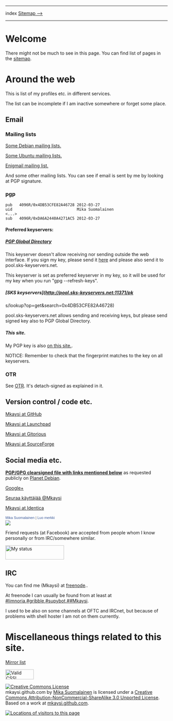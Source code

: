 <!DOCTYPE html>
<html>
<head>
<meta name="description" content="Index of my homesite." />
<meta name="keywords" content="Mika,Suomalainen,email,PGP,GPG,profiles,socialmedia,facebook,twitter,identica,identi.ca,Twitter,freenode,IRC," />
<meta name="author" content="Mika Suomalainen" />
<meta charset="UTF-8" />
<link rel="canonical" href="http://mkaysi.github.com/index.html">
<title>Homepage of Mika Suomalainen (Mkaysi)</title>
<link rel="stylesheet" type="text/css" href="tyyli.css" />
</head>
<hr/>
<text align=left>index</text align>
<text align=center></text align>
<text align=left><a href="sitemap/sitemap.html">Sitemap --></a></text align>
<hr/>

# Welcome

There might not be much to see in this page. You can find list of pages in the [sitemap].

[sitemap]:http://mkaysi.github.com/sitemap/sitemap.html

# Around the web

This is list of my profiles etc. in different services.

The list can be incomplete if I am inactive somewhere or forget some place.

## Email

### Mailing lists

[Some Debian mailing lists.](http://lists.debian.org/)

[Some Ubuntu mailing lists.](http://lists.ubuntu.com/)

[Enigmail mailing list.](http://enigmail.net/support/list.php)

And some other mailing lists. You can see if email is sent by me by looking at PGP signature.

### pgp

```
pub   4096R/0x4DB53CFE82A46728 2012-03-27
uid                            Mika Suomalainen
<...>
sub   4096R/0xDA6A2440A4271AC5 2012-03-27

```

#### Preferred keyservers: 

##### [PGP Global Directory](http://keyserver.pgp.com/vkd/DownloadKey.event?keyid=0x4DB53CFE82A46728)

This keyserver doesn't allow receiving nor sending outside the web interface. If you sign my key, please send it [here] and please also send it to pool.sks-keyservers.net.

This keyserver is set as preferred keyserver in my key, so it will be used for my key when you run "gpg --refresh-keys".

[here]:http://keyserver.pgp.com/vkd/GetUploadKeyScreen.event

##### [SKS keyservers](http://pool.sks-keyservers.net:11371/pk
s/lookup?op=get&search=0x4DB53CFE82A46728)

pool.sks-keyservers.net allows sending and receiving keys, but please send signed key also to PGP Global Directory.

##### This site.

My PGP key is also [on this site.](0x82A46728.txt).

NOTICE: Remember to check that the fingerprint matches to the key on all keyservers.

### OTR

See [OTR]. It's detach-signed as explained in it.

[OTR]:PGP/OTR.html

## Version control / code etc.

[Mkaysi at GitHub](https://github.com/Mkaysi)

[Mkaysi at Launchpad](https://launchpad.net/~mkaysi)

[Mkaysi at Gitorious](https://gitorious.org/~mkaysi)

[Mkaysi at SourceForge](https://sourceforge.net/users/mkaysi)

##  Social media etc.

<B> [PGP/GPG clearsigned file with links mentioned below](socialmedia.txt)</B>
as requested publicly on [Planet Debian].

[Planet Debian]:http://charles.plessy.org/Debian/debi%C3%A2neries/connect%C3%A9dedans/

[Google+](https://plus.google.com/113787158024729598288)

<a href="https://twitter.com/Mkaysi" class="twitter-follow-button" data-show-count="false" data-lang="fi" data-size="large">Seuraa käyttäjää @Mkaysi</a>
<script>!function(d,s,id){var js,fjs=d.getElementsByTagName(s)[0];if(!d.getElementById(id)){js=d.createElement(s);js.id=id;js.src="//platform.twitter.com/widgets.js";fjs.parentNode.insertBefore(js,fjs);}}(document,"script","twitter-wjs");</script>

[Mkaysi at Identica](https://identi.ca/Mkaysi)

<!-- Facebook Badge START --><a href="https://www.facebook.com/mika.suomalainen" target="_TOP" style="font-family: &quot;lucida grande&quot;,tahoma,verdana,arial,sans-serif; font-size: 11px; font-variant: normal; font-style: normal; font-weight: normal; color: #3B5998; text-decoration: none;" title="Mika Suomalainen">Mika Suomalainen</a><span style="font-family: &quot;lucida grande&quot;,tahoma,verdana,arial,sans-serif; font-size: 11px; line-height: 16px; font-variant: normal; font-style: normal; font-weight: normal; color: #555555; text-decoration: none;">&nbsp;|&nbsp;</span><a href="http://www.facebook.com/badges/" target="_TOP" style="font-family: &quot;lucida grande&quot;,tahoma,verdana,arial,sans-serif; font-size: 11px; font-variant: normal; font-style: normal; font-weight: normal; color: #3B5998; text-decoration: none;" title="Tee oma merkkisi!">Luo merkki</a><br/><a href="https://www.facebook.com/mika.suomalainen" target="_TOP" title="Mika Suomalainen"><img src="https://badge.facebook.com/badge/100002544672061.1472.490186611.png" style="border: 0px;" /></a><!-- Facebook Badge END -->

Friend requests (at Facebook) are accepted from people whom I know personally or from IRC/somewhere similar.

<!--
Skype 'My status' button
http://www.skype.com/go/skypebuttons
-->
<script type="text/javascript" src="http://download.skype.com/share/skypebuttons/js/skypeCheck.js"></script>
<a href="skype:Mkaysi1?call"><img src="http://mystatus.skype.com/bigclassic/Mkaysi1" style="border: none;" width="182" height="44" alt="My status" /></a>

## IRC

You can find me (Mkaysi) at [freenode]..

[freenode]:http://freenode.net/

At freenode I can usually be found from at least at [#limnoria,#gribble,#supybot,##Mkaysi](irc://irc.freenode.net/#limnoria,#gribble,#supybot,##Mkaysi).

I used to be also on some channels at OFTC and IRCnet, but because of problems with shell hoster I am not on them currently.

# Miscellaneous things related to this site.

[Mirror list](mirrors.html)

<p>
    <a href="http://jigsaw.w3.org/css-validator/check/referer">
        <img style="border:0;width:88px;height:31px"
            src="http://jigsaw.w3.org/css-validator/images/vcss"
            alt="Valid CSS!" />
    </a>
</p>

<a rel="license" href="http://creativecommons.org/licenses/by-nc-sa/3.0/"><img alt="Creative Commons License" style="border-width:0" src="http://i.creativecommons.org/l/by-nc-sa/3.0/88x31.png" /></a><br /><span xmlns:dct="http://purl.org/dc/terms/" property="dct:title">mkaysi.github.com</span> by <a xmlns:cc="http://creativecommons.org/ns#" href="http://mkaysi.github.com/" property="cc:attributionName" rel="cc:attributionURL">Mika Suomalainen</a> is licensed under a <a rel="license" href="http://creativecommons.org/licenses/by-nc-sa/3.0/">Creative Commons Attribution-NonCommercial-ShareAlike 3.0 Unported License</a>.<br />Based on a work at <a xmlns:dct="http://purl.org/dc/terms/" href="http://mkaysi.github.com/" rel="dct:source">mkaysi.github.com</a>.

<div id="clustrmaps-widget"></div><script type="text/javascript">var _clustrmaps = {'url' : 'http://mkaysi.github.com/', 'user' : 1040881, 'server' : '4', 'id' : 'clustrmaps-widget', 'version' : 1, 'date' : '2012-09-02', 'lang' : 'en', 'corners' : 'square' };(function (){ var s = document.createElement('script'); s.type = 'text/javascript'; s.async = true; s.src = 'http://www4.clustrmaps.com/counter/map.js'; var x = document.getElementsByTagName('script')[0]; x.parentNode.insertBefore(s, x);})();</script><noscript><a href="http://www4.clustrmaps.com/user/bd3fe1f1"><img src="http://www4.clustrmaps.com/stats/maps-no_clusters/mkaysi.github.com--thumb.jpg" alt="Locations of visitors to this page" /></a></noscript>

</body>
</HTML>
